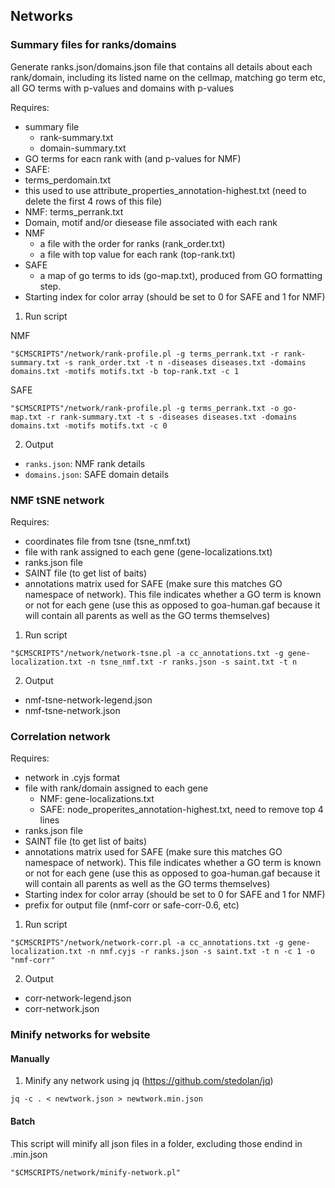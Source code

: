 ## Networks

### Summary files for ranks/domains

Generate ranks.json/domains.json file that contains all details about each rank/domain, including its listed name on the cellmap, matching go term etc, all GO terms with p-values and domains with p-values

Requires:
* summary file
  * rank-summary.txt
  * domain-summary.txt
* GO terms for eacn rank with (and p-values for NMF)
 * SAFE:
  * terms_perdomain.txt
  * this used to use attribute_properties_annotation-highest.txt (need to delete the first 4 rows of this file)
 * NMF: terms_perrank.txt
* Domain, motif and/or diesease file associated with each rank
* NMF
  * a file with the order for ranks (rank_order.txt)
  * a file with top value for each rank (top-rank.txt)
* SAFE
  * a map of go terms to ids (go-map.txt), produced from GO formatting step.
* Starting index for color array (should be set to 0 for SAFE and 1 for NMF)

1. Run script

NMF
```
"$CMSCRIPTS"/network/rank-profile.pl -g terms_perrank.txt -r rank-summary.txt -s rank_order.txt -t n -diseases diseases.txt -domains domains.txt -motifs motifs.txt -b top-rank.txt -c 1
```

SAFE
```
"$CMSCRIPTS"/network/rank-profile.pl -g terms_perrank.txt -o go-map.txt -r rank-summary.txt -t s -diseases diseases.txt -domains domains.txt -motifs motifs.txt -c 0
```

2. Output
* `ranks.json`: NMF rank details
* `domains.json`: SAFE domain details

### NMF tSNE network

Requires:
* coordinates file from tsne (tsne_nmf.txt)
* file with rank assigned to each gene (gene-localizations.txt)
* ranks.json file
* SAINT file (to get list of baits)
* annotations matrix used for SAFE (make sure this matches GO namespace of network). This file indicates whether a GO term is known or not for each gene (use this as opposed to goa-human.gaf because it will contain all parents as well as the GO terms themselves)

1. Run script
```
"$CMSCRIPTS"/network/network-tsne.pl -a cc_annotations.txt -g gene-localization.txt -n tsne_nmf.txt -r ranks.json -s saint.txt -t n
```

2. Output
* nmf-tsne-network-legend.json
* nmf-tsne-network.json

### Correlation network

Requires:
* network in .cyjs format
* file with rank/domain assigned to each gene
  * NMF: gene-localizations.txt
  * SAFE: node_properites_annotation-highest.txt, need to remove top 4 lines
* ranks.json file
* SAINT file (to get list of baits)
* annotations matrix used for SAFE (make sure this matches GO namespace of network). This file indicates whether a GO term is known or not for each gene (use this as opposed to goa-human.gaf because it will contain all parents as well as the GO terms themselves)
* Starting index for color array (should be set to 0 for SAFE and 1 for NMF)
* prefix for output file (nmf-corr or safe-corr-0.6, etc)

1. Run script
```
"$CMSCRIPTS"/network/network-corr.pl -a cc_annotations.txt -g gene-localization.txt -n nmf.cyjs -r ranks.json -s saint.txt -t n -c 1 -o "nmf-corr"
```

2. Output
* corr-network-legend.json
* corr-network.json

### Minify networks for website

#### Manually

1. Minify any network using jq (https://github.com/stedolan/jq)
```
jq -c . < newtwork.json > newtwork.min.json
```

#### Batch

This script will minify all json files in a folder, excluding those endind in .min.json

```
"$CMSCRIPTS/network/minify-network.pl"
```